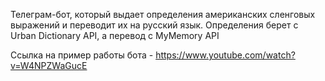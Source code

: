 Телеграм-бот, который выдает определения американских сленговых выражений и переводит их на русский язык.
Определения берет с Urban Dictionary API, а перевод с MyMemory API

Ссылка на пример работы бота - https://www.youtube.com/watch?v=W4NPZWaGucE
